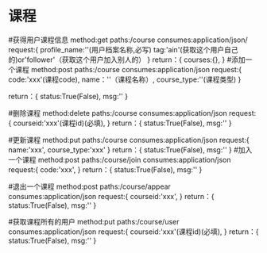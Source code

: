 # 课程

#获得用户课程信息
method:get
paths:/course
consumes:application/json/
request:{
    profile_name:''(用户档案名称,必写)
    tag:'ain'(获取这个用户自己的)or'follower'（获取这个用户加入别人的）
}
return：{
    courses:{},
}
#添加一个课程
method:post
paths:/course
consumes:application/json
request:{
    code:'xxx'(课程code),
    name：''（课程名称）,
    course_type:''(课程类型)
}

return：{
    status:True(False),
    msg:''
}

#删除课程
method:delete
paths:/course
consumes:application/json
request:{
    courseid:'xxx'(课程id)(必填),
}
return：{
    status:True(False),
    msg:''
}

#更新课程
method:put
paths:/course
consumes:application/json
request:{
    name:'xxx',
    course_type:'xxx'
}
return：{
    status:True(False),
    msg:''
}
#加入一个课程
method:post
paths:/course/join
consumes:application/json
request:{
    code:'xxx',
}
return：{
    status:True(False),
    msg:''
}

#退出一个课程
method:post
paths:/course/appear
consumes:application/json
request:{
    courseid:'xxx',
}
return：{
    status:True(False),
    msg:''
}

#获取课程所有的用户
method:put
paths:/course/user
consumes:application/json
request:{
    courseid:'xxx'(课程id)(必填),
}
return：{
    status:True(False),
    msg:''
}